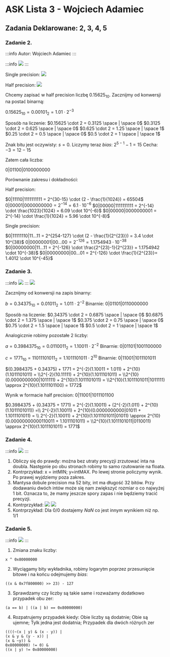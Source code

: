 # ASK Lista 3 - Wojciech Adamiec
## Zadania Deklarowane: 2, 3, 4, 5

### Zadanie 2.
:::info
Autor: Wojciech Adamiec	
:::

:::info
![](https://i.imgur.com/vD5FPLC.png)
:::

Single precision:
![](https://i.imgur.com/MLsCgRj.png)

Half precision:
![](https://i.imgur.com/1YCp9Z5.png)

Chcemy zapisać w half precision liczbę $0.15625_{10}$. Zacznijmy od konwersji na postać binarną:

$0.15625_{10} = 0.00101_{2} = 1.01 \cdot 2^{-3}$

Sposób na liczenie:
$0.15625 \cdot 2 = 0.3125 \space | \space 0$
$0.3125  \cdot 2 = 0.625 \space | \space 0$
$0.625 \cdot 2 = 1.25 \space | \space 1$
$0.25 \cdot 2 = 0.5 \space | \space 0$
$0.5 \cdot 2 = 1 \space | \space 1$

Znak bitu jest oczywisty: $s=0$.
Liczymy teraz $bias$: $2^{5-1}-1 = 15$
Cecha: $-3 = 12 - 15$

Zatem cała liczba:

$0|01100|0100000000$

Porównanie zakresu i dokładności:

Half precision:

$0|11110|1111111111 = 2^{30-15} \cdot (2 - \frac{1}{1024}) = 65504$
$0|00001|0000000000 = 2^{-14} = 6.1 \cdot 10^{-6}$
$0|00000|1111111111 = 2^{-14} \cdot \frac{1023}{1024} = 6.09 \cdot 10^{-6}$
$0|00000|0000000001 = 2^{-14} \cdot \frac{1}{1024} = 5.96 \cdot 10^{-8}$

Single precision:

$0|11111110|11...11 = 2^{254-127} \cdot (2 - \frac{1}{2^{23}}) = 3.4 \cdot 10^{38}$
$0|00000001|00...00 = 2^{-126} = 1.1754943 \cdot 10^{-38}$
$0|00000000|11...11 = 2^{-126} \cdot \frac{2^{23}-1}{2^{23}} = 1.1754942 \cdot 10^{-38}$
$0|00000000|00...01 = 2^{-126} \cdot \frac{1}{2^{23}}= 1.4012 \cdot 10^{-45}$


### Zadanie 3.
:::info
![](https://i.imgur.com/CqsTHhW.png)
:::
![](https://i.imgur.com/kbjyhPY.png)

Zacznijmy od konwersji na zapis binarny:

$b = 0.34375_{10} = 0.01011_{2} = 1.011 \cdot 2^{-2}$
Binarnie: $0|01101|0110000000$

Sposób na liczenie:
$0.34375 \cdot 2 = 0.6875 \space | \space 0$
$0.6875  \cdot 2 = 1.375 \space | \space 1$
$0.375 \cdot 2 = 0.75 \space | \space 0$
$0.75 \cdot 2 = 1.5 \space | \space 1$
$0.5 \cdot 2 = 1 \space | \space 1$

Analogicznie robimy pozostałe 2 liczby:

$a = 0.3984375_{10} = 0.0110011_{2} = 1.10011 \cdot 2^{-2}$
Binarnie: $0|01101|1001100000$

$c = 1771_{10} = 11011101011_{2} = 1.1011101011 \cdot 2^{10}$
Binarnie: $0|11001|1011101011$

$(0.3984375 + 0.34375) + 1771 = 2^{-2}(1.10011 + 1.011) + 2^{10}(1.1011101011) = \\2^{-2}(10.11111) + 2^{10}(1.1011101011) = \\2^{10}(0.0000000000|1011111) + 2^{10}(1.1011101011) = \\2^{10}(1.1011101011|1011111) \approx 2^{10}(1.1011101100) = 1772$

Wynik w formacie half precision:
$0|11001|1011101100$

$0.3984375 + (0.34375 + 1771) = 2^{-2}(1.10011) + (2^{-2}(1.011) + 2^{10}(1.1011101011)) =\\ 2^{-2}(1.10011) + 2^{10}(0.0000000000|01011 + 1.1011101011) = \\ 2^{-2}(1.10011) + 2^{10}(1.1011101011|01011) \approx 2^{10}(0.00000000000110011 + 1.1011101011) = \\2^{10}(1.1011101011|0110011) \approx 2^{10}(1.1011101011) = 1771$
### Zadanie 4.
:::info
![](https://i.imgur.com/zguXNOd.png)
:::

1. Obliczy się do prawdy: można bez utraty precyzji zrzutować inta na doubla. Następnie po obu stronach robimy to samo rzutowanie na floata.
2. Kontrprzykład: x = intMIN; y=intMAX. Po lewej stronie policzymy wynik. Po prawej wyjdziemy poza zakres.
3. Mantysa dobule precision ma 52 bity, int ma długość 32 bitów. Przy dodawaniu dwóch intów może się nam zwiększyć rozmiar o co najwyżej 1 bit. Oznacza to, że mamy jeszcze spory zapas i nie będziemy tracić precyzji.
4. Kontrprzykład:
![](https://i.imgur.com/hxN1lrj.png)
![](https://i.imgur.com/F7iPqwf.png)
5. Kontrprzykład: Dla $0/0$ dostajemy $NaN$ co jest innym wynikiem niż np. $1/1$

### Zadanie 5.
:::info
![](https://i.imgur.com/BLc52Sc.png)
:::

1. Zmiana znaku liczby: 
```
x ^ 0x80000000
```
2. Wyciągamy bity wykładnika, robimy logarytm poprzez przesunięcie bitowe i na końcu odejmujemy $bias$: 
```
((x & 0x7f800000) >> 23) - 127
```
3. Sprawdzamy czy liczby są takie same i rozważamy dodatkowo przypadek obu zer:
```
(a == b) | ((a | b) == 0x80000000)
```
4. Rozpatrujemy przypadek kiedy: Obie liczby są dodatnie; Obie są ujemne; Tylk jedna jest dodatnia; Przypadek dla dwóch różnych zer
```
((((~(x | y) & (x - y)) |
(x & y & (y - x)) |
(x & ~y)) &
0x80000000) != 0) & 
((x | y) != 0x80000000)
```